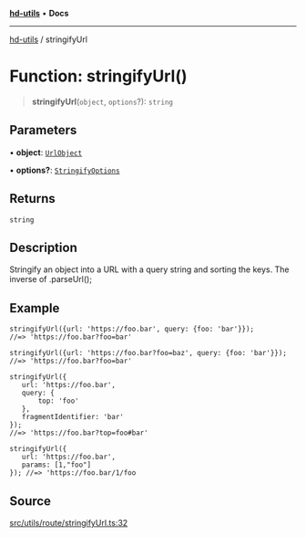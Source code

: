[**hd-utils**](../README.md) • **Docs**

***

[hd-utils](../globals.md) / stringifyUrl

# Function: stringifyUrl()

> **stringifyUrl**(`object`, `options`?): `string`

## Parameters

• **object**: [`UrlObject`](../type-aliases/UrlObject.md)

• **options?**: [`StringifyOptions`](../type-aliases/StringifyOptions.md)

## Returns

`string`

## Description

Stringify an object into a URL with a query string and sorting the keys. The inverse of .parseUrl();

## Example

```
stringifyUrl({url: 'https://foo.bar', query: {foo: 'bar'}});
//=> 'https://foo.bar?foo=bar'

stringifyUrl({url: 'https://foo.bar?foo=baz', query: {foo: 'bar'}});
//=> 'https://foo.bar?foo=bar'

stringifyUrl({
   url: 'https://foo.bar',
   query: {
       top: 'foo'
   },
   fragmentIdentifier: 'bar'
});
//=> 'https://foo.bar?top=foo#bar'

stringifyUrl({
   url: 'https://foo.bar',
   params: [1,"foo"]
}); //=> 'https://foo.bar/1/foo
```

## Source

[src/utils/route/stringifyUrl.ts:32](https://github.com/AhmadHddad/h-utils/blob/8e9e542f98b1a43a336ce585dc8666b21b0e894d/src/utils/route/stringifyUrl.ts#L32)
